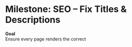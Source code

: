 ﻿# Milestone: SEO – Fix Titles & Descriptions

**Goal**  
Ensure every page renders the correct <title> and <meta name="description"> from sheet fields with safe fallbacks.

**Scope**
- layouts/Site.astro
- pages/types (index + [slug])
- pages/neighbourhoods (index + [slug])

## Tasks
- [ ] Layout fallback: seo_description || summary
- [ ] Types index: header row → seo_title/seo_description/summary
- [ ] Types slug: pull + pass seo fields
- [ ] Neighbourhoods index/slug: same pattern
- [ ] Verify & remove debug metas
